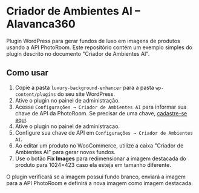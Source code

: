 # Criador de Ambientes AI – Alavanca360

Plugin WordPress para gerar fundos de luxo em imagens de produtos usando a API PhotoRoom. Este repositório contém um exemplo simples do plugin descrito no documento "Criador de Ambientes AI".

## Como usar

1. Copie a pasta `luxury-background-enhancer` para a pasta `wp-content/plugins` do seu site WordPress.
2. Ative o plugin no painel de administração.
3. Acesse `Configurações → Criador de Ambientes AI` para informar sua chave de API da PhotoRoom. Se precisar de uma chave, <a href="https://photoroom.com/api" target="_blank">cadastre-se aqui</a>.
4. Ative o plugin no painel de administracao.
5. Configure sua chave de API em `Configurações → Criador de Ambientes AI`.
6. Ao editar um produto no WooCommerce, utilize a caixa "Criador de Ambientes AI" para gerar novos fundos.
7. Use o botão **Fix Images** para redimensionar a imagem destacada do produto para 1024×423 caso ela esteja em tamanho diferente.

O plugin verificará se a imagem possui fundo branco, enviará a imagem para a API PhotoRoom e definirá a nova imagem como imagem destacada.
